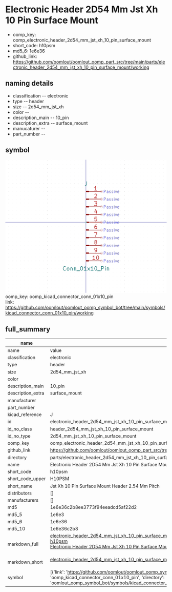 # Electronic Header 2D54 Mm Jst Xh 10 Pin Surface Mount

  
* oomp_key: oomp_electronic_header_2d54_mm_jst_xh_10_pin_surface_mount 
* short_code: h10psm
* md5_6: 1e6e36  
* github_link: https://github.com/oomlout/oomlout_oomp_part_src/tree/main/parts/electronic_header_2d54_mm_jst_xh_10_pin_surface_mount/working  
## naming details
* classification -- electronic
* type -- header
* size -- 2d54_mm_jst_xh
* color -- 
* description_main -- 10_pin
* description_extra -- surface_mount
* manucaturer -- 
* part_number -- 



## symbol

![](symbol/0/working/working_600.png)  
oomp_key: oomp_kicad_connector_conn_01x10_pin  
link: https://github.com/oomlout/oomlout_oomp_symbol_bot/tree/main/symbols/kicad_connector_conn_01x10_pin/working  


## full_summary
| name | value | 
| --- | --- | 
| name | value | 
| classification | electronic | 
| type | header | 
| size | 2d54_mm_jst_xh | 
| color |  | 
| description_main | 10_pin | 
| description_extra | surface_mount | 
| manufacturer |  | 
| part_number |  | 
| kicad_reference | J | 
| id | electronic_header_2d54_mm_jst_xh_10_pin_surface_mount | 
| id_no_class | header_2d54_mm_jst_xh_10_pin_surface_mount | 
| id_no_type | 2d54_mm_jst_xh_10_pin_surface_mount | 
| oomp_key | oomp_electronic_header_2d54_mm_jst_xh_10_pin_surface_mount | 
| github_link | https://github.com/oomlout/oomlout_oomp_part_src/tree/main/parts/electronic_header_2d54_mm_jst_xh_10_pin_surface_mount/working | 
| directory | parts/electronic_header_2d54_mm_jst_xh_10_pin_surface_mount | 
| name | Electronic Header 2D54 Mm Jst Xh 10 Pin Surface Mount | 
| short_code | h10psm | 
| short_code_upper | H10PSM | 
| short_name | Jst Xh 10 Pin Surface Mount Header 2.54 Mm Pitch | 
| distributors | [] | 
| manufacturers | [] | 
| md5 | 1e6e36c2b8ee3773f94eeadcd5af22d2 | 
| md5_5 | 1e6e3 | 
| md5_6 | 1e6e36 | 
| md5_10 | 1e6e36c2b8 | 
| markdown_full | [electronic_header_2d54_mm_jst_xh_10_pin_surface_mount](https://github.com/oomlout/oomlout_oomp_part_src/tree/main/parts/electronic_header_2d54_mm_jst_xh_10_pin_surface_mount/working)<br>[h10psm](https://github.com/oomlout/oomlout_oomp_part_src/tree/main/parts/electronic_header_2d54_mm_jst_xh_10_pin_surface_mount/working)<br>[Electronic Header 2D54 Mm Jst Xh 10 Pin Surface Mount](https://github.com/oomlout/oomlout_oomp_part_src/tree/main/parts/electronic_header_2d54_mm_jst_xh_10_pin_surface_mount/working)<br><br> | 
| markdown_short | [electronic_header_2d54_mm_jst_xh_10_pin_surface_mount](https://github.com/oomlout/oomlout_oomp_part_src/tree/main/parts/electronic_header_2d54_mm_jst_xh_10_pin_surface_mount/working)<br><br> | 
| symbol | [{'link': 'https://github.com/oomlout/oomlout_oomp_symbol_bot/tree/main/symbols/kicad_connector_conn_01x10_pin', 'oomp_key': 'oomp_kicad_connector_conn_01x10_pin', 'directory': 'oomlout_oomp_symbol_bot/symbols/kicad_connector_conn_01x10_pin//working/working.kicad_sym'}] | 
